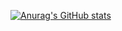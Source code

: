 [![Anurag's GitHub stats](https://github-readme-stats.vercel.app/api?username=alexinabox&show_icons=true&theme=onedark)](https://github.com/anuraghazra/github-readme-stats)
